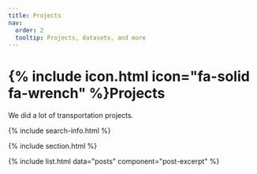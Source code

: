 ```yaml
---
title: Projects
nav:
  order: 2
  tooltip: Projects, datasets, and more
---
```


# {% include icon.html icon="fa-solid fa-wrench" %}Projects

We did a lot of transportation projects.

<!--
{% include tags.html tags="publication, resource, website" %}
--> 

{% include search-info.html %}

{% include section.html %}

{% include list.html data="posts" component="post-excerpt" %}
